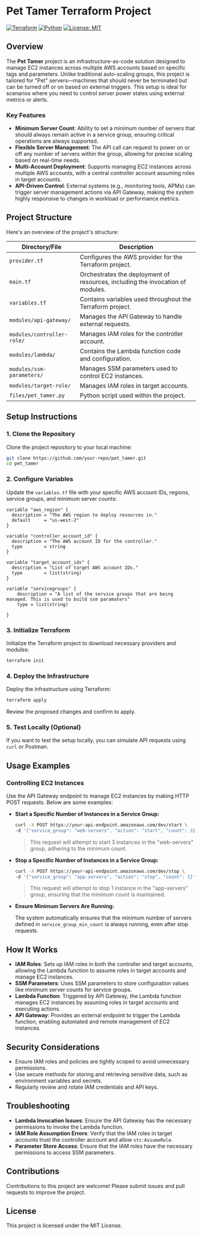 # Pet Tamer Terraform Project

[![Terraform](https://img.shields.io/badge/Terraform-0.12+-623CE4?style=for-the-badge&logo=terraform)](https://www.terraform.io/)
[![Python](https://img.shields.io/badge/Python-3.8+-3776AB?style=for-the-badge&logo=python)](https://www.python.org/)
[![License: MIT](https://img.shields.io/badge/License-MIT-yellow.svg?style=for-the-badge&logo=MIT)](https://opensource.org/licenses/MIT)
## Overview

The **Pet Tamer** project is an infrastructure-as-code solution designed to manage EC2 instances across multiple AWS accounts based on specific tags and parameters. Unlike traditional auto-scaling groups, this project is tailored for "Pet" servers—machines that should never be terminated but can be turned off or on based on external triggers. This setup is ideal for scenarios where you need to control server power states using external metrics or alerts.

### Key Features

- **Minimum Server Count**: Ability to set a minimum number of servers that should always remain active in a service group, ensuring critical operations are always supported.
- **Flexible Server Management**: The API call can request to power on or off any number of servers within the group, allowing for precise scaling based on real-time needs.
- **Multi-Account Deployment**: Supports managing EC2 instances across multiple AWS accounts, with a central controller account assuming roles in target accounts.
- **API-Driven Control**: External systems (e.g., monitoring tools, APMs) can trigger server management actions via API Gateway, making the system highly responsive to changes in workload or performance metrics.


## Project Structure

Here's an overview of the project's structure:

| Directory/File                | Description                                                                 |
| ----------------------------- | --------------------------------------------------------------------------- |
| `provider.tf`                 | Configures the AWS provider for the Terraform project.                      |
| `main.tf`                     | Orchestrates the deployment of resources, including the invocation of modules. |
| `variables.tf`                | Contains variables used throughout the Terraform project.                   |
| `modules/api-gateway/`        | Manages the API Gateway to handle external requests.                        |
| `modules/controller-role/`    | Manages IAM roles for the controller account.                               |
| `modules/lambda/`             | Contains the Lambda function code and configuration.                        |
| `modules/ssm-parameters/`     | Manages SSM parameters used to control EC2 instances.                       |
| `modules/target-role/`        | Manages IAM roles in target accounts.                                        |
| `files/pet_tamer.py`          | Python script used within the project.                                       |

## Setup Instructions

### 1. Clone the Repository

Clone the project repository to your local machine:

```bash
git clone https://github.com/your-repo/pet_tamer.git
cd pet_tamer
```

### 2. Configure Variables

Update the `variables.tf` file with your specific AWS account IDs, regions, service groups, and minimum server counts:

```hcl
variable "aws_region" {
  description = "The AWS region to deploy resources in."
  default     = "us-west-2"
}

variable "controller_account_id" {
  description = "The AWS account ID for the controller."
  type        = string
}

variable "target_account_ids" {
  description = "List of target AWS account IDs."
  type        = list(string)
}

variable "servicegroups" {
    description = "A list of the service groups that are being managed. This is used to build ssm paramaters"
    type = list(string)
    
}
```

### 3. Initialize Terraform

Initialize the Terraform project to download necessary providers and modules:

```bash
terraform init
```

### 4. Deploy the Infrastructure

Deploy the infrastructure using Terraform:

```bash
terraform apply
```

Review the proposed changes and confirm to apply.

### 5. Test Locally (Optional)

If you want to test the setup locally, you can simulate API requests using `curl` or Postman.

## Usage Examples

### Controlling EC2 Instances

Use the API Gateway endpoint to manage EC2 instances by making HTTP POST requests. Below are some examples:

- **Start a Specific Number of Instances in a Service Group:**

  ```bash
  curl -X POST https://your-api-endpoint.amazonaws.com/dev/start \
  -d '{"service_group": "web-servers", "action": "start", "count": 3}'
  ```

  > This request will attempt to start 3 instances in the "web-servers" group, adhering to the minimum count.

- **Stop a Specific Number of Instances in a Service Group:**

  ```bash
  curl -X POST https://your-api-endpoint.amazonaws.com/dev/stop \
  -d '{"service_group": "app-servers", "action": "stop", "count": 1}'
  ```

  > This request will attempt to stop 1 instance in the "app-servers" group, ensuring that the minimum count is maintained.

- **Ensure Minimum Servers Are Running:**

  The system automatically ensures that the minimum number of servers defined in `service_group_min_count` is always running, even after stop requests.

## How It Works

- **IAM Roles**: Sets up IAM roles in both the controller and target accounts, allowing the Lambda function to assume roles in target accounts and manage EC2 instances.
- **SSM Parameters**: Uses SSM parameters to store configuration values like minimum server counts for service groups.
- **Lambda Function**: Triggered by API Gateway, the Lambda function manages EC2 instances by assuming roles in target accounts and executing actions.
- **API Gateway**: Provides an external endpoint to trigger the Lambda function, enabling automated and remote management of EC2 instances.

## Security Considerations

- Ensure IAM roles and policies are tightly scoped to avoid unnecessary permissions.
- Use secure methods for storing and retrieving sensitive data, such as environment variables and secrets.
- Regularly review and rotate IAM credentials and API keys.

## Troubleshooting

- **Lambda Invocation Issues**: Ensure the API Gateway has the necessary permissions to invoke the Lambda function.
- **IAM Role Assumption Errors**: Verify that the IAM roles in target accounts trust the controller account and allow `sts:AssumeRole`.
- **Parameter Store Access**: Ensure that the IAM roles have the necessary permissions to access SSM parameters.

## Contributions

Contributions to this project are welcome! Please submit issues and pull requests to improve the project.

## License

This project is licensed under the MIT License.
